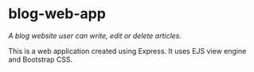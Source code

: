 # blog-web-app

_A blog website user can write, edit or delete articles._

This is a web application created using Express.
It uses EJS view engine and Bootstrap CSS.
